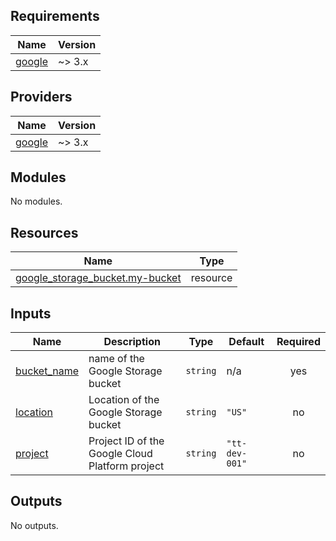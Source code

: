 

<!-- BEGIN_TF_DOCS -->
## Requirements

| Name | Version |
|------|---------|
| <a name="requirement_google"></a> [google](#requirement\_google) | ~> 3.x |

## Providers

| Name | Version |
|------|---------|
| <a name="provider_google"></a> [google](#provider\_google) | ~> 3.x |

## Modules

No modules.

## Resources

| Name | Type |
|------|------|
| [google_storage_bucket.my-bucket](https://registry.terraform.io/providers/hashicorp/google/latest/docs/resources/storage_bucket) | resource |

## Inputs

| Name | Description | Type | Default | Required |
|------|-------------|------|---------|:--------:|
| <a name="input_bucket_name"></a> [bucket\_name](#input\_bucket\_name) | name of the Google Storage bucket | `string` | n/a | yes |
| <a name="input_location"></a> [location](#input\_location) | Location of the Google Storage bucket | `string` | `"US"` | no |
| <a name="input_project"></a> [project](#input\_project) | Project ID of the Google Cloud Platform project | `string` | `"tt-dev-001"` | no |

## Outputs

No outputs.
<!-- END_TF_DOCS -->